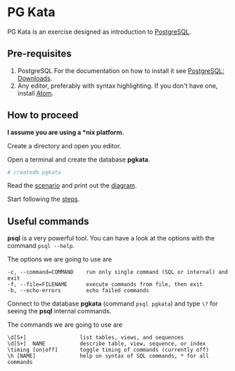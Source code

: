 # PG Kata

PG Kata is an exercise designed as introduction to [PostgreSQL](https://www.postgresql.org/).

## Pre-requisites

1. PostgreSQL 
   For the documentation on how to install it see [PostgreSQL: Downloads](https://www.postgresql.org/download/).
2. Any editor, preferably with syntax highlighting.
   If you don't have one, install [Atom](https://atom.io/).

## How to proceed

__I assume you are using a *nix platform.__

Create a directory and open you editor.

Open a terminal and create the database __pgkata__.

```bash
# createdb pgkata
```

Read the [scenario](scenario.md) and print out the [diagram](diagram.png).

Start following the [steps](steps.md).

## Useful commands

__psql__ is a very powerful tool. You can have a look at the options with the command `psql --help`.

The options we are going to use are

```text
-c, --command=COMMAND    run only single command (SQL or internal) and exit
-f, --file=FILENAME      execute commands from file, then exit
-b, --echo-errors        echo failed commands
```

Connect to the database __pgkata__ (command `psql pgkata`) and type `\?` for seeing the __psql__ internal commands.

The commands we are going to use are

```text
\d[S+]                 list tables, views, and sequences
\d[S+]  NAME           describe table, view, sequence, or index
\timing [on|off]       toggle timing of commands (currently off)
\h [NAME]              help on syntax of SQL commands, * for all commands
```


